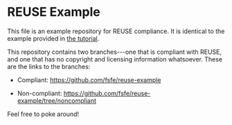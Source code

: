 <!--
SPDX-Copyright: 2019 Jane Doe <jane@example.com>

SPDX-License-Identifier: GPL-3.0-or-later
-->

# REUSE Example

This file is an example repository for REUSE compliance.  It is identical to
the example provided in [the tutorial](https://reuse.software/tutorial).

This repository contains two branches---one that is compliant with REUSE, and
one that has no copyright and licensing information whatsoever.  These are the
links to the branches:

- Compliant: <https://github.com/fsfe/reuse-example>

- Non-compliant: <https://github.com/fsfe/reuse-example/tree/noncompliant>

Feel free to poke around!
